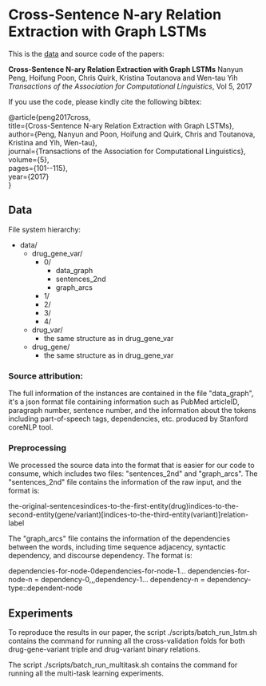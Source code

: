 # Cross-Sentence N-ary Relation Extraction with Graph LSTMs 

This is the [data](https://drive.google.com/drive/folders/1Jgw6A08nh-4umCV7tfqQ6HFg7mtDwo67?usp=sharing) and source code of the papers:

**Cross-Sentence N-ary Relation Extraction with Graph LSTMs**
Nanyun Peng, Hoifung Poon, Chris Quirk, Kristina Toutanova and Wen-tau Yih 
*Transactions of the Association for Computational Linguistics*, Vol 5, 2017

If you use the code, please kindly cite the following bibtex:

@article{peng2017cross,  
  title={Cross-Sentence N-ary Relation Extraction with Graph LSTMs},  
  author={Peng, Nanyun and Poon, Hoifung and Quirk, Chris and Toutanova, Kristina and Yih, Wen-tau},  
  journal={Transactions of the Association for Computational Linguistics},  
  volume={5},  
  pages={101--115},  
  year={2017}  
}  

## Data
File system hierarchy:  

- data/    
    - drug_gene_var/    
        - 0/    
            - data_graph    
            - sentences_2nd   
            - graph_arcs    
        - 1/    
        - 2/    
        - 3/    
        - 4/    
    - drug_var/   
        - the same structure as in drug_gene_var    
    - drug_gene/   
        - the same structure as in drug_gene_var    


### Source attribution: 
The full information of the instances are contained in the file "data_graph", it's a json format file containing information such as PubMed articleID, paragraph number, sentence number, and the information about the tokens including part-of-speech tags, dependencies, etc. produced by Stanford coreNLP tool. 

### Preprocessing
We processed the source data into the format that is easier for our code to consume, which includes two files: "sentences_2nd" and "graph_arcs". The "sentences_2nd" file contains the information of the raw input, and the format is:

the-original-sentences<TAB>indices-to-the-first-entity(drug)<TAB>indices-to-the-second-entity(gene/variant)[<TAB>indices-to-the-third-entity(variant)]<TAB>relation-label   

The "graph_arcs" file contains the information of the dependencies between the words, including time sequence adjacency, syntactic dependency, and discourse dependency. The format is:

dependencies-for-node-0<WHITESPACE>dependencies-for-node-1... 
dependencies-for-node-n = dependency-0,,,dependency-1... 
dependency-n = dependency-type::dependent-node 

## Experiments
To reproduce the results in our paper, the script ./scripts/batch_run_lstm.sh contains the command for running all the cross-validation folds for both drug-gene-variant triple and drug-variant binary relations.

The script ./scripts/batch_run_multitask.sh contains the command for running all the multi-task learning experiments.
